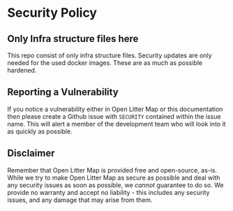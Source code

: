 # Security Policy

## Only Infra structure files here
This repo consist of only infra structure files. Security updates are only needed for the used docker images.
These are as much as possible hardened.

## Reporting a Vulnerability

If you notice a vulnerability either in Open Litter Map or this documentation then please create a Github issue with `SECURITY`
contained within the issue name. This will alert a member of the development team who will look into it as quickly as possible.

## Disclaimer

Remember that Open Litter Map is provided free and open-source, as-is. While we try to make
Open Litter Map as secure as possible and deal with any security issues as soon as possible,
we *cannot* guarantee to do so. We provide no warranty and accept no liability - this
includes any security issues, and any damage that may arise from them.
